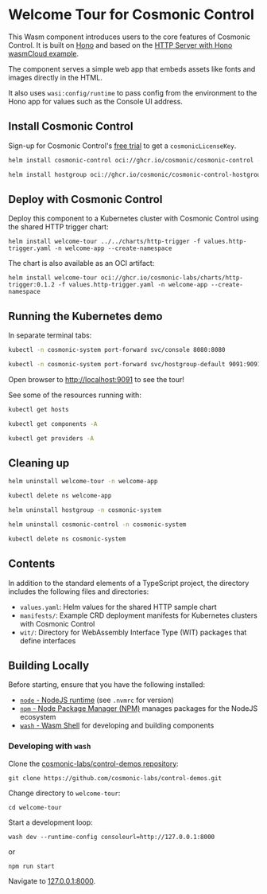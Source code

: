 # Welcome Tour for Cosmonic Control

This Wasm component introduces users to the core features of Cosmonic Control. It is built on [Hono](https://hono.dev) and based on the [HTTP Server with Hono wasmCloud example](https://github.com/wasmCloud/typescript/tree/main/examples/components/http-server-with-hono).

The component serves a simple web app that embeds assets like fonts and images directly in the HTML.

It also uses `wasi:config/runtime` to pass config from the environment to the Hono app for values such as the Console UI address.

## Install Cosmonic Control

Sign-up for Cosmonic Control's [free trial](https://cosmonic.com/trial) to get a `cosmonicLicenseKey`.

```bash
helm install cosmonic-control oci://ghcr.io/cosmonic/cosmonic-control --version 0.2.0 --namespace cosmonic-system --create-namespace --set cosmonicLicenseKey="<insert license here>"

helm install hostgroup oci://ghcr.io/cosmonic/cosmonic-control-hostgroup --version 0.2.0 --namespace cosmonic-system --set http.enabled=true
```

## Deploy with Cosmonic Control

Deploy this component to a Kubernetes cluster with Cosmonic Control using the shared HTTP trigger chart:

```shell
helm install welcome-tour ../../charts/http-trigger -f values.http-trigger.yaml -n welcome-app --create-namespace
```

The chart is also available as an OCI artifact:

```shell
helm install welcome-tour oci://ghcr.io/cosmonic-labs/charts/http-trigger:0.1.2 -f values.http-trigger.yaml -n welcome-app --create-namespace
```

## Running the Kubernetes demo

In separate terminal tabs:

```bash
kubectl -n cosmonic-system port-forward svc/console 8080:8080
```
```bash
kubectl -n cosmonic-system port-forward svc/hostgroup-default 9091:9091
```

Open browser to <http://localhost:9091> to see the tour!

See some of the resources running with:

```bash
kubectl get hosts
```
```bash
kubectl get components -A
```
```bash
kubectl get providers -A
```

## Cleaning up

```bash
helm uninstall welcome-tour -n welcome-app
```
```bash
kubectl delete ns welcome-app
```
```bash
helm uninstall hostgroup -n cosmonic-system
```
```bash
helm uninstall cosmonic-control -n cosmonic-system
```
```bash
kubectl delete ns cosmonic-system
```

## Contents

In addition to the standard elements of a TypeScript project, the directory includes the following files and directories:

- `values.yaml`: Helm values for the shared HTTP sample chart
- `manifests/`: Example CRD deployment manifests for Kubernetes clusters with Cosmonic Control
- `wit/`: Directory for WebAssembly Interface Type (WIT) packages that define interfaces

## Building Locally

Before starting, ensure that you have the following installed:

- [`node` - NodeJS runtime](https://nodejs.org) (see `.nvmrc` for version)
- [`npm` - Node Package Manager (NPM)](https://github.com/npm/cli) manages packages for the NodeJS ecosystem
- [`wash` - Wasm Shell](https://github.com/wasmCloud/wash) for developing and building components

### Developing with `wash`

Clone the [cosmonic-labs/control-demos repository](https://github.com/cosmonic-labs/control-demos): 

```shell
git clone https://github.com/cosmonic-labs/control-demos.git
```

Change directory to `welcome-tour`:

```shell
cd welcome-tour
```

Start a development loop:

```shell
wash dev --runtime-config consoleurl=http://127.0.0.1:8000
```

or

```shell
npm run start
```

Navigate to [127.0.0.1:8000](http://127.0.0.1:8000).
